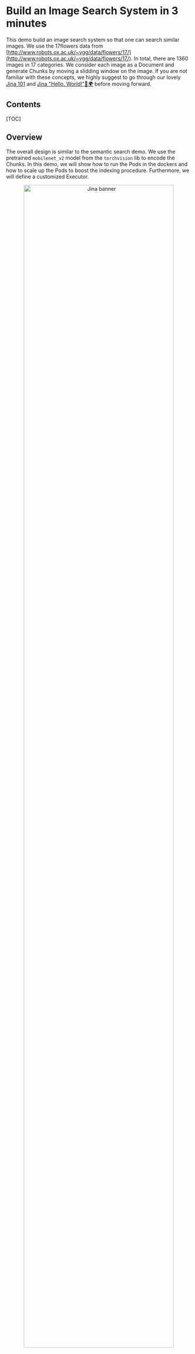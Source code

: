 # Build an Image Search System in 3 minutes

This demo build an image search system so that one can search similar images. We use the 17flowers data from [http://www.robots.ox.ac.uk/~vgg/data/flowers/17/](http://www.robots.ox.ac.uk/~vgg/data/flowers/17/). In total, there are 1360 images in 17 categories. We consider each image as a Document and generate Chunks by moving a slidding window on the image. If you are not familiar with these concepts, we highly suggest to go through our lovely [Jina 101](https://github.com/jina-ai/jina/tree/master/docs/chapters/101) and [Jina "Hello, World!"👋🌍](https://github.com/jina-ai/jina#jina-hello-world-) before moving forward. 

## Contents

[TOC]


## Overview

The overall design is similar to the semantic search demo. We use the pretrained `mobilenet_v2` model from the `torchvision` lib to encode the Chunks. In this demo, we will show how to run the Pods in the dockers and how to scale up the Pods to boost the indexing procedure. Furthermore, we will define a customized Executor.

<p align="center">
  <img src=".github/urbandict.gif?raw=true" alt="Jina banner" width="90%">
</p>

## Prerequirements

This demo requires Python 3.7.

```bash
pip install -r requirements.txt
```


## Prepare the data
The data will be saved at `/tmp/jina/flower/jpg`.

```bash
cd flower-search
bash ./get_data.sh
```

## Define the Flows
### define a Pod in Container

## Run the Flows


## Use a Customized Executor

## Use a Customized Driver


